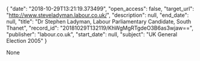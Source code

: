 {
  "date": "2018-10-29T13:21:19.373499", 
  "open_access": false, 
  "target_url": "http://www.steveladyman.labour.co.uk/", 
  "description": null, 
  "end_date": null, 
  "title": "Dr Stephen Ladyman, Labour Parliamentary Candidate, South Thanet", 
  "record_id": "20181029T132119/KhWgMgRTgdeO3B6as3wjaw==", 
  "publisher": "labour.co.uk", 
  "start_date": null, 
  "subject": "UK General Election 2005"
}

None